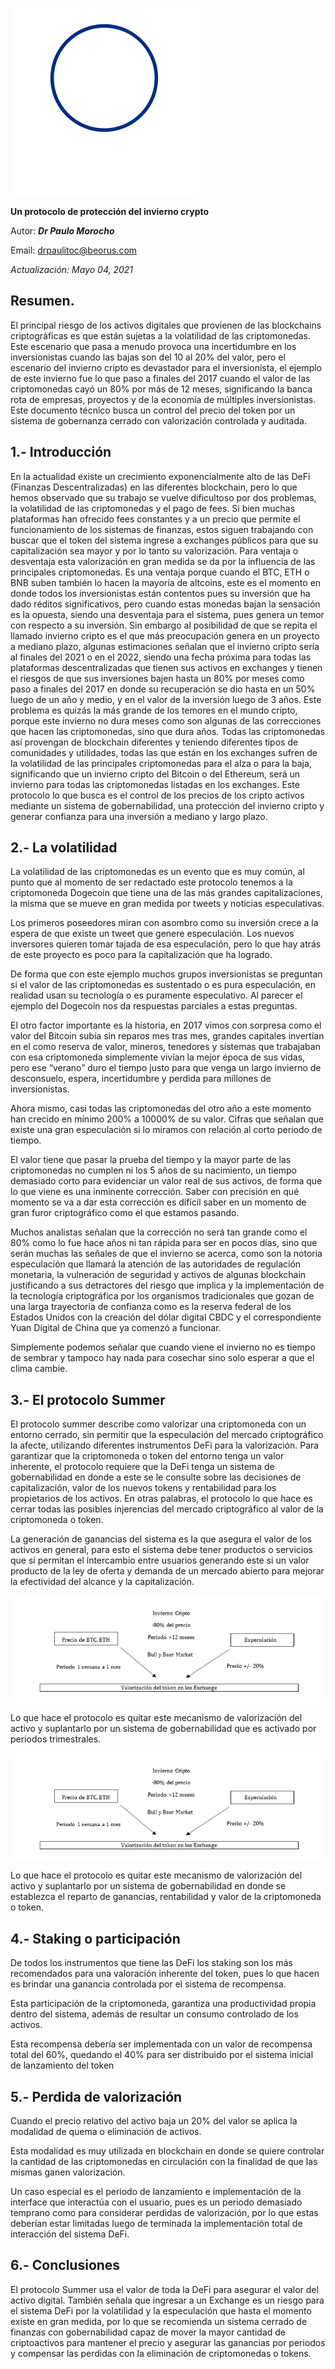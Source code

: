 ![Texto alternativo](https://github.com/drpauloerc20/protocolo-summer/blob/main/protocol%20summer.svg)

__Un protocolo de protección del invierno crypto__ 
 
Autor: ___Dr Paulo Morocho___ 

Email: drpaulitoc@beorus.com
    
*Actualización: Mayo 04, 2021* 
 
 
## Resumen.

El principal riesgo de los activos digitales que provienen de las blockchains criptográficas es que están sujetas a la volatilidad de las criptomonedas. Este escenario que pasa a menudo provoca una incertidumbre en los inversionistas cuando las bajas son del 10 al 20% del valor, pero el escenario del invierno cripto es devastador para el inversionista, el ejemplo de este invierno fue lo que paso a finales del 2017 cuando el valor de las criptomonedas cayó un 80% por más de 12 meses, significando la banca rota de empresas, proyectos y de la economía de múltiples inversionistas. Este documento técnico busca un control del precio del token por un sistema de gobernanza cerrado con valorización controlada y auditada. 



## 1.- 	Introducción 
 
En la actualidad existe un crecimiento exponencialmente alto de las DeFi (Finanzas Descentralizadas) en las diferentes blockchain, pero lo que hemos observado que su trabajo se vuelve dificultoso por dos problemas, la volatilidad de las criptomonedas y el pago de fees.
Si bien muchas plataformas han ofrecido fees constantes y a un precio que permite el funcionamiento de los sistemas de finanzas, estos siguen trabajando con buscar que el token del sistema ingrese a exchanges públicos para que su capitalización sea mayor y por lo tanto su valorización.
Para ventaja o desventaja esta valorización en gran medida se da por la influencia de las principales criptomonedas. Es una ventaja porque cuando el BTC, ETH o BNB suben también lo hacen la mayoría de altcoins, este es el momento en donde todos los inversionistas están contentos pues su inversión que ha dado réditos significativos, pero cuando estas monedas bajan la sensación es la opuesta, siendo una desventaja para el sistema, pues genera un temor con respecto a su inversión.
Sin embargo al posibilidad de que se repita el llamado invierno cripto es el que más preocupación genera en un proyecto a mediano plazo, algunas estimaciones señalan que el invierno cripto sería al finales del 2021 o en el 2022, siendo una fecha próxima para todas las plataformas descentralizadas que tienen sus activos en exchanges y tienen el riesgos de que sus inversiones bajen hasta un 80% por meses como paso a finales del 2017 en donde su recuperación se dio hasta en un 50% luego de un año y medio, y en el valor de la inversión luego de 3 años. 
Este problema es quizás la más grande de los temores en el mundo cripto, porque este invierno no dura meses como son algunas de las correcciones que hacen las criptomonedas, sino que dura años.
Todas las criptomonedas así provengan de blockchain diferentes y teniendo diferentes tipos de comunidades y utilidades, todas las que están en los exchanges sufren de la volatilidad de las principales criptomonedas para el alza o para la baja, significando que un invierno cripto del Bitcoin o del Ethereum, será un invierno para todas las criptomonedas listadas en los exchanges.
Este protocolo lo que busca es el control de los precios de los cripto activos mediante un sistema de gobernabilidad, una protección del invierno cripto y generar confianza para una inversión a mediano y largo plazo.

## 2.- 	La volatilidad  

La volatilidad de las criptomonedas es un evento que es muy común, al punto que al momento de ser redactado este protocolo tenemos a la criptomoneda Dogecoin que tiene una de las más grandes capitalizaciones, la misma que se mueve en gran medida por tweets y noticias especulativas. 

Los primeros poseedores miran con asombro como su inversión crece a la espera de que existe un tweet que genere especulación. Los nuevos inversores quieren tomar tajada de esa especulación, pero lo que hay atrás de este proyecto es poco para la capitalización que ha logrado.

De forma que con este ejemplo muchos grupos inversionistas se preguntan si el valor de las criptomonedas es sustentado o es pura especulación, en realidad usan su tecnología o es puramente especulativo.  Al parecer el ejemplo del Dogecoin nos da respuestas parciales a estas preguntas.

El otro factor importante es la historia, en 2017 vimos con sorpresa como el valor del Bitcoin subía sin reparos mes tras mes, grandes capitales invertían en el como reserva de valor, mineros, tenedores y sistemas que trabajaban con esa criptomoneda simplemente vivían la mejor época de sus vidas, pero ese “verano” duro el tiempo justo para que venga un largo invierno de desconsuelo, espera, incertidumbre y perdida para millones de inversionistas.

Ahora mismo, casi todas las criptomonedas del otro año a este momento han crecido en mínimo 200% a 10000% de su valor. Cifras que señalan que existe una gran especulación si lo miramos con relación al corto periodo de tiempo.

El valor tiene que pasar la prueba del tiempo y la mayor parte de las criptomonedas no cumplen ni los 5 años de su nacimiento, un tiempo demasiado corto para evidenciar un valor real de sus activos, de forma que lo que viene es una inminente corrección. Saber con precisión en qué momento se va a dar esta corrección es difícil saber en un momento de gran furor criptográfico como el que estamos pasando.

Muchos analistas señalan que la corrección no será tan grande como el 80% como lo fue hace años ni tan rápida para ser en pocos días, sino que serán muchas las señales de que el invierno se acerca, como son la notoria especulación que llamará la atención de las autoridades de regulación monetaria, la vulneración de seguridad y activos de algunas blockchain justificando a sus detractores del riesgo que implica y la implementación de la tecnología criptográfica por los organismos tradicionales que gozan de una larga trayectoria de confianza como es la reserva federal de los Estados Unidos con la creación del dólar digital CBDC y el correspondiente Yuan Digital de China que ya comenzó a funcionar.

Simplemente podemos señalar que cuando viene el invierno no es tiempo de sembrar y tampoco hay nada para cosechar sino solo esperar a que el clima cambie. 


## 3.- 	El protocolo Summer  
 


El protocolo summer describe como valorizar una criptomoneda con un entorno cerrado, sin permitir que la especulación del mercado criptográfico la afecte, utilizando diferentes instrumentos DeFi para la valorización. Para garantizar que la criptomoneda o token del entorno tenga un valor inherente, el protocolo requiere que la DeFi tenga un sistema de gobernabilidad en donde a este se le consulte sobre las decisiones de capitalización, valor de los nuevos tokens y rentabilidad para los propietarios de los activos. En otras palabras, el protocolo lo que hace es cerrar todas las posibles injerencias del mercado criptográfico al valor de la criptomoneda o token.

La generación de ganancias del sistema es la que asegura el valor de los activos en general, para esto el sistema debe tener productos o servicios que si permitan el intercambio entre usuarios generando este si un valor producto de la ley de oferta y demanda de un mercado abierto para mejorar la efectividad del alcance y la capitalización. 

![Texto alternativo](https://github.com/drpauloerc20/protocolo-summer/blob/main/protocolo-summer1.png)
 	 

 
Lo que hace el protocolo es quitar este mecanismo de valorización del activo y suplantarlo por un sistema de gobernabilidad que es activado por periodos trimestrales.

![Texto alternativo](https://github.com/drpauloerc20/protocolo-summer/blob/main/protocolo-summer1.png)


 
Lo que hace el protocolo es quitar este mecanismo de valorización del activo y suplantarlo por un sistema de gobernabilidad en donde se establezca el reparto de ganancias, rentabilidad y valor de la criptomoneda o token. 

## 4.- Staking o participación
 
De todos los instrumentos que tiene las DeFi los staking son los más recomendados para una valoración inherente del token, pues lo que hacen es brindar una ganancia controlada por el sistema de recompensa. 

Esta participación de la criptomoneda, garantiza una productividad propia dentro del sistema, además de resultar un consumo controlado de los activos.

Esta recompensa debería ser implementada con un valor de recompensa total del 60%, quedando el 40% para ser distribuido por el sistema inicial de lanzamiento del token


## 5.- 	Perdida de valorización 
 
Cuando el precio relativo del activo baja un 20% del valor se aplica la modalidad de quema o eliminación de activos.

Esta modalidad es muy utilizada en blockchain en donde se quiere controlar la cantidad de las criptomonedas en circulación con la finalidad de que las mismas ganen valorización.

Un caso especial es el periodo de lanzamiento e implementación de la interface que interactúa con el usuario, pues es un periodo demasiado temprano como para considerar perdidas de valorización, por lo que estas deberían estar limitadas luego de terminada la implementación total de interacción del sistema DeFi. 
 
## 6.- Conclusiones 
 
El protocolo Summer usa el valor de toda la DeFi para asegurar el valor del activo digital. También señala que ingresar a un Exchange es un riesgo para el sistema DeFi por la volatilidad y la especulación que hasta el momento existe en gran medida, por lo que se recomienda un sistema cerrado de finanzas con gobernabilidad capaz de mover la mayor cantidad de criptoactivos para mantener el precio y asegurar las ganancias por periodos y compensar las perdidas con la eliminación de criptomonedas o tokens. 



 

